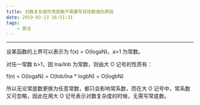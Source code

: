 ```yaml
---
title: 对数复杂度的常底数不需要写具体数值的原因
date: 2019-03-13 16:51:31
tags:
    - 算法
---
```

---
设某函数的上界可以表示为 f(x) = O(logaN)，a>1 为常数。

对任一常数 b>1，因 lna/lnb 为常数，则由大 O 记号的性质有：

f(n) = O(logaN) = O(lnb/lna * logbN) = O(logbN)

所以无论常底数更换为任意常数，都只会影响常系数，而在大 O 记号中，常系数又可忽略，因此在用大 O 记号表示对数复杂度的时候，无需写常底数。